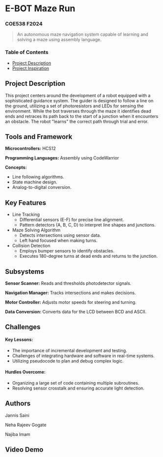 # E-BOT Maze Run

### COE538 F2024
> An autonomous maze navigation system capable of learning and solving a maze using assembly language.

### Table of Contents
- [Project Description](https://github.com/asce2619/SyncEd#Project-Description)
- [Project Inspiration](https://github.com/asce2619/SyncEd#project-inspiration)

## Project Description
This project centers around the development of a robot equipped with a sophisticated guidance system. The guider is designed to follow a line on the ground, utilizing a set of photoresistors and LEDs for sensing the environment. While the bot traverses through the maze it identifies dead ends and retraces its path back to the start of a junction when it encounters an obstacle. The robot "learns" the correct path through trial and error.

## Tools and Framework
**Microcontrollers:** HCS12

**Programming Languages:** Assembly using CodeWarrior

**Concepts:**
- Line following algorithms.
- State machine design.
- Analog-to-digital conversion.

## Key Features
- Line Tracking
  - Differential sensors (E-F) for precise line alignment.
  - Pattern detectors (A, B, C, D) to interpret line shapes and junctions.
- Maze Solving Algorithm
  - Detects intersections using sensor data.
  - Left hand focused when making turns. 
- Collision Detection
  - Employs bumper sensors to identify obstacles.
  - Executes 180-degree turns at dead ends and returns to the junction.
 
## Subsystems
**Sensor Scanner:** Reads and thresholds photodetector signals.

**Navigation Manager:** Tracks intersections and makes decisions.

**Motor Controller:** Adjusts motor speeds for steering and turning.

**Data Conversion:** Converts data for the LCD between BCD and ASCII. 

## Challenges
#### Key Lessons:
- The importance of incremental development and testing.
- Challenges of integrating hardware and software in real-time systems.
- Utilizing pseudocode to plan and debug complex logic.
#### Hurdles Overcome:
- Organizing a large set of code containing multiple subroutines.
- Resolving sensor crosstalk and ensuring accurate light detection.

## Authors
Jannis Saini

Neha Rajeev Gogate

Najiba Imam

## Video Demo

